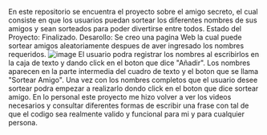 En este repositorio se encuentra el proyecto sobre el amigo secreto, el cual consiste en que los usuarios puedan sortear los diferentes nombres de sus amigos y sean sorteados para poder divertirse entre todos.
Estado del Proyecto: Finalizado.
Desarollo: Se creo una pagina Web la cual puede sortear amigos aleatoriamente despues de aver ingresado los nombres requeridos.
![image](https://github.com/user-attachments/assets/cdee2521-a260-40ca-bf25-2b471fbeb4ea)
El usuario podra registrar los nombres al escribirlos en la caja de texto y dando click en el boton que dice "Añadir".
Los nombres aparecen en la parte intermedia del cuadro de texto y el boton que se llama "Sortear Amigo".
Una vez con los nombres completos que el usuario desee sortear podra empezar a realizarlo dondo click en el boton que dice sortear amigo.
En lo personal este proyecto me hizo volver a ver los videos necesarios y consultar diferentes formas de escribir una frase con tal de que el codigo sea realmente valido y funcional para mi y para cualquier persona.
